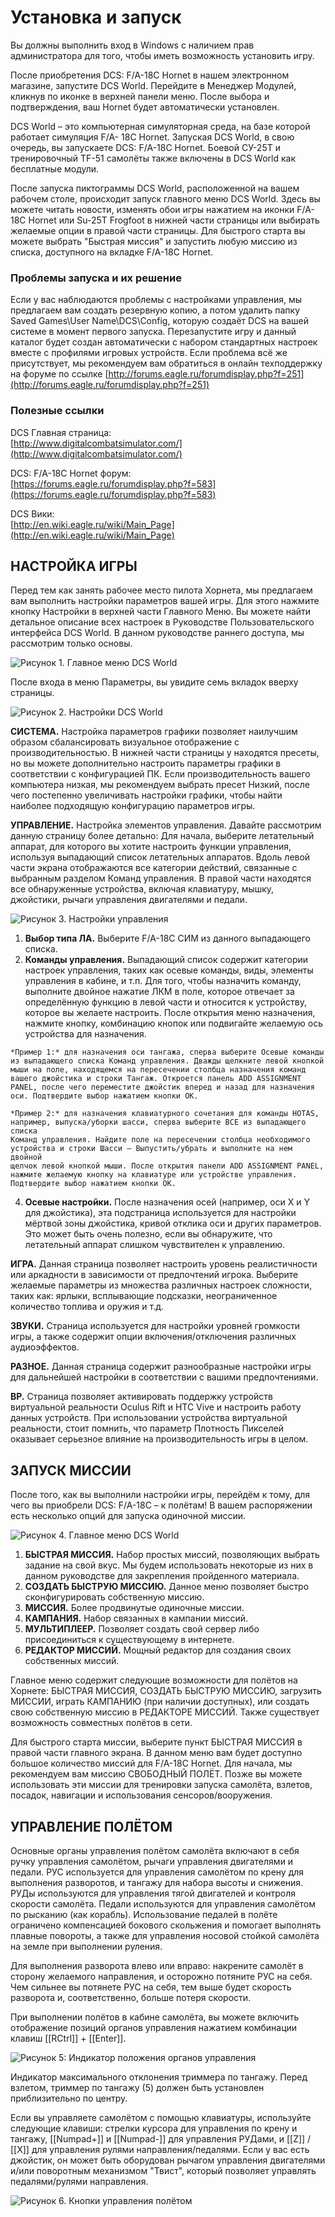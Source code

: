 # Установка и запуск

Вы должны выполнить вход в Windows с наличием прав администратора для того, чтобы иметь
возможность установить игру.

После приобретения DCS: F/A-18C Hornet в нашем электронном магазине, запустите DCS World.
Перейдите в Менеджер Модулей, кликнув по иконке в верхней панели меню. После выбора и
подтверждения, ваш Hornet будет автоматически установлен.

DCS World – это компьютерная симуляторная среда, на базе которой работает симуляция F/A-
18C Hornet. Запуская DCS World, в свою очередь, вы запускаете DCS: F/A-18C Hornet.
Боевой СУ-25Т и тренировочный TF-51 самолёты также включены в DCS World как бесплатные
модули.

После запуска пиктограммы DCS World, расположенной на вашем рабочем столе, происходит
запуск главного меню DCS World. Здесь вы можете читать новости, изменять обои игры нажатием
на иконки F/A-18C Hornet или Su-25T Frogfoot в нижней части страницы или выбирать желаемые
опции в правой части страницы. Для быстрого старта вы можете выбрать "Быстрая миссия" и
запустить любую миссию из списка, доступного на вкладке F/A-18C Hornet.

### Проблемы запуска и их решение

Если у вас наблюдаются проблемы с настройками управления, мы предлагаем вам создать
резервную копию, а потом удалить папку Saved Games\User Name\DCS\Config, которую создаёт
DCS на вашей системе в момент первого запуска. Перезапустите игру и данный каталог будет
создан автоматически с набором стандартных настроек вместе с профилями игровых устройств.
Если проблема всё же присутствует, мы рекомендуем вам обратиться в онлайн техподдержку на
форуме по ссылке [http://forums.eagle.ru/forumdisplay.php?f=251](http://forums.eagle.ru/forumdisplay.php?f=251)

### Полезные ссылки

DCS Главная страница:<br>
[http://www.digitalcombatsimulator.com/](http://www.digitalcombatsimulator.com/)

DCS: F/A-18C Hornet форум:<br>
[https://forums.eagle.ru/forumdisplay.php?f=583](https://forums.eagle.ru/forumdisplay.php?f=583)

DCS Вики:<br>
[http://en.wiki.eagle.ru/wiki/Main_Page](http://en.wiki.eagle.ru/wiki/Main_Page)

## НАСТРОЙКА ИГРЫ
Перед тем как занять рабочее место пилота Хорнета, мы предлагаем вам выполнить настройки
параметров вашей игры. Для этого нажмите кнопку Настройки в верхней части Главного Меню.
Вы можете найти детальное описание всех настроек в Руководстве Пользовательского
интерфейса DCS World. В данном руководстве раннего доступа, мы рассмотрим только основы.

![Рисунок 1. Главное меню DCS World](img/11-1.jpg)

После входа в меню Параметры, вы увидите семь вкладок вверху страницы.

![Рисунок 2. Настройки DCS World](img/12-1.jpg)


**СИСТЕМА.** Настройка параметров графики позволяет наилучшим образом сбалансировать
визуальное отображение с производительностью. В нижней части страницы у находятся пресеты,
но вы можете дополнительно настроить параметры графики в соответствии с конфигурацией ПК.
Если производительность вашего компьютера низкая, мы рекомендуем выбрать пресет Низкий,
после чего постепенно увеличивать настройки графики, чтобы найти наиболее подходящую
конфигурацию параметров игры.

**УПРАВЛЕНИЕ.** Настройка элементов управления. Давайте рассмотрим данную страницу более
детально:
Для начала, выберите летательный аппарат, для которого вы хотите настроить функции
управления, используя выпадающий список летательных аппаратов. Вдоль левой части экрана
отображаются все категории действий, связанные с выбранным разделом Команд управления. В
правой части находятся все обнаруженные устройства, включая клавиатуру, мышку, джойстики,
рычаги управления двигателями и педали.

![Рисунок 3. Настройки управления](img/13-1.jpg)

1.   **Выбор типа ЛА.** Выберите F/A-18C СИМ из данного выпадающего списка.
2.   **Команды управления.** Выпадающий список содержит категории настроек управления, таких как осевые команды, виды, элементы управления в кабине, и т.п. Для того, чтобы назначить команду, выполните двойное нажатие ЛКМ в поле, которое отвечает за определённую функцию в левой части и относится к устройству, которое вы желаете настроить. После открытия меню назначения, нажмите кнопку, комбинацию кнопок или подвигайте желаемую ось устройства для назначения.

    *Пример 1:* для назначения оси тангажа, сперва выберите Осевые команды из выпадающего списка Команд управления. Дважды щелкните левой кнопкой мыши на поле, находящемся на пересечении столбца назначения команд вашего джойстика и строки Тангаж. Откроется панель ADD ASSIGNMENT PANEL, после чего переместите джойстик вперед и назад для назначения оси. Подтвердите выбор нажатием кнопки OK.

    *Пример 2:* для назначения клавиатурного сочетания для команды HOTAS,
    например, выпуска/уборки шасси, сперва выберите ВСЕ из выпадающего списка
    Команд управления. Найдите поле на пересечении столбца необходимого
    устройства и строки Шасси — Выпустить/убрать и выполните на нем двойной
    щелчок левой кнопкой мыши. После открытия панели ADD ASSIGNMENT PANEL,
    нажмите желаемую кнопку на клавиатуре или устройстве управления.
    Подтвердите выбор нажатием кнопки OK.

4.   **Осевые настройки.** После назначения осей (например, оси X и Y для джойстика), эта подстраница используется для настройки мёртвой зоны джойстика, кривой отклика оси и других параметров. Это может быть очень полезно, если вы обнаружите, что летательный аппарат слишком чувствителен к управлению.

**ИГРА.** Данная страница позволяет настроить уровень реалистичности или аркадности в зависимости от предпочтений игрока. Выберите желаемые параметры из множества различных
настроек сложности, таких как: ярлыки, всплывающие подсказки, неограниченное количество
топлива и оружия и т.д.

**ЗВУКИ.** Страница используется для настройки уровней громкости игры, а также содержит опции
включения/отключения различных аудиоэффектов.

**РАЗНОЕ.** Данная страница содержит разнообразные настройки игры для дальнейшей настройки
в соответствии с вашими предпочтениями.

**ВР.** Страница позволяет активировать поддержку устройств виртуальной реальности Oculus Rift
и HTC Vive и настроить работу данных устройств. При использовании устройства виртуальной
реальности, стоит помнить, что параметр Плотность Пикселей оказывает серьезное влияние на
производительность игры в целом.

## ЗАПУСК МИССИИ

После того, как вы выполнили настройки игры, перейдём к тому, для чего вы приобрели
DCS: F/A-18C – к полётам! В вашем распоряжении есть несколько опций для запуска одиночной
миссии.

![Рисунок 4. Главное меню DCS World](img/15-1.jpg)

1.   **БЫСТРАЯ МИССИЯ.** Набор простых миссий, позволяющих выбрать задание на свой вкус. Мы будем использовать некоторые из них в данном руководстве для закрепления пройденного материала.
2.   **СОЗДАТЬ БЫСТРУЮ МИССИЮ.** Данное меню позволяет быстро сконфигурировать собственную миссию.
3.   **МИССИЯ.** Более продвинутые одиночные миссии.
4.   **КАМПАНИЯ.** Набор связанных в кампании миссий.
5.   **МУЛЬТИПЛЕЕР.** Позволяет создать свой сервер либо присоединиться к существующему в интернете.
6.   **РЕДАКТОР МИССИЙ.** Мощный редактор для создания своих собственных миссий.

Главное меню содержит следующие возможности для полётов на Хорнете: БЫСТРАЯ МИССИЯ,
СОЗДАТЬ БЫСТРУЮ МИССИЮ, загрузить МИССИИ, играть КАМПАНИЮ (при наличии доступных),
или создать свою собственную миссию в РЕДАКТОРЕ МИССИЙ. Также существует возможность
совместных полётов в сети.

Для быстрого старта миссии, выберите пункт БЫСТРАЯ МИССИЯ в правой части главного экрана.
В данном меню вам будет доступно большое количество миссий для F/A-18C Hornet.
Для начала, мы рекомендуем вам миссию СВОБОДНЫЙ ПОЛЁТ. Позже вы можете использовать
эти миссии для тренировки запуска самолёта, взлетов, посадок, навигации и использования
сенсоров/вооружения.

## УПРАВЛЕНИЕ ПОЛЁТОМ

Основные органы управления полётом самолёта включают в себя ручку управления самолётом,
рычаги управления двигателями и педали. РУС используется для управления самолётом по крену
для выполнения разворотов, и тангажу для набора высоты и снижения. РУДы используются для
управления тягой двигателей и контроля скорости самолёта. Педали используются для
управления самолётом по рысканию (как корабль). Использование педалей в полёте ограничено
компенсацией бокового скольжения и помогает выполнять плавные повороты, а также для
управления носовой стойкой самолёта на земле при выполнении руления.

Для выполнения разворота влево или вправо: накрените самолёт в сторону желаемого
направления, и осторожно потяните РУС на себя. Чем сильнее вы потянете РУС на себя, тем
выше будет скорость разворота и, соответственно, больше потеря скорости.

При выполнении полётов в кабине самолёта, вы можете включить отображение позиций органов
управления нажатием комбинации клавиш [[RCtrl]] + [[Enter]].

![Рисунок 5: Индикатор положения органов управления](img/17-1.jpg)

Индикатор максимального отклонения триммера по тангажу. Перед взлетом, триммер по тангажу
(5) должен быть установлен приблизительно по центру.

Если вы управляете самолётом с помощью клавиатуры, используйте следующие клавиши:
стрелки курсора для управления по крену и тангажу, [[Numpad+]] и [[Numpad-]] для управления
РУДами, и [[Z]] / [[X]] для управления рулями направления/педалями. Если у вас есть джойстик, он
может быть оборудован рычагом управления двигателями и/или поворотным механизмом
"Твист", который позволяет управлять педалями/рулями направления.

![Рисунок 6. Кнопки управления полётом](img/18-1.jpg)




